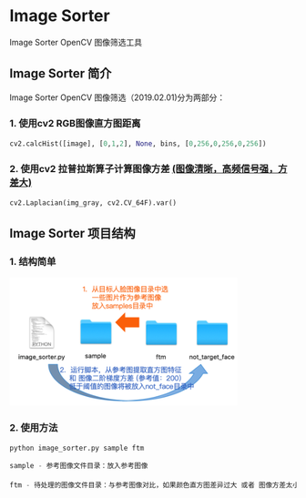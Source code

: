 # Image Sorter

Image Sorter OpenCV 图像筛选工具


## Image Sorter 简介

Image Sorter OpenCV 图像筛选（2019.02.01)分为两部分：

### 1.  使用cv2 RGB图像直方图距离
```python
cv2.calcHist([image], [0,1,2], None, bins, [0,256,0,256,0,256])
```

### 2.  使用cv2 拉普拉斯算子计算图像方差 [(图像清晰，高频信号强，方差大)]()

```python
cv2.Laplacian(img_gray, cv2.CV_64F).var()
```


## Image Sorter 项目结构

### 1.  结构简单

<img src="./asset/workflow.png" width="400"> 

### 2.  使用方法


```python
python image_sorter.py sample ftm

```

```python
sample - 参考图像文件目录：放入参考图像

ftm - 待处理的图像文件目录：与参考图像对比，如果颜色直方图差异过大 或者 图像方差太小，该图像被放入not_target_face目录中
```
